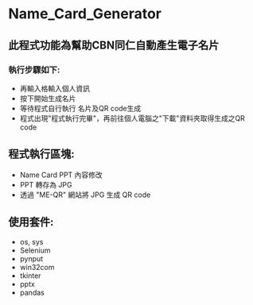 # Name_Card_Generator

## 此程式功能為幫助CBN同仁自動產生電子名片

### 執行步驟如下:
  * 再輸入格輸入個人資訊
  * 按下開始生成名片
  * 等待程式自行執行 名片及QR code生成
  * 程式出現"程式執行完畢"，再前往個人電腦之"下載"資料夾取得生成之QR code

## 程式執行區塊:
  * Name Card PPT 內容修改
  * PPT 轉存為 JPG
  * 透過 "ME-QR" 網站將 JPG 生成 QR code

## 使用套件:
  * os, sys
  * Selenium
  * pynput
  * win32com
  * tkinter
  * pptx
  * pandas
